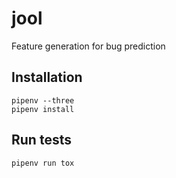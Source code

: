 # jool
Feature generation for bug prediction

## Installation

```
pipenv --three
pipenv install
```

## Run tests

```
pipenv run tox
```
